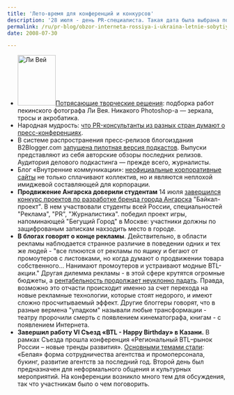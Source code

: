 ```yaml
---
title: 'Лето-время для конференций и конкурсов'
description: '28 июля - день PR-специалиста. Такая дата была выбрана потому, что именно 28 июля 2003 года Министерство труда  внесло профессию <a href="http://flomaster.com.ua/blog//1788.html">"специалист по связям с общественностью"</a> в классификатор профессий и должностей. Это событие активно отмечается в форумах и блогах: <a href="http://blogs.mail.ru/mail/nonexistentangel/4B606F3B77BE971D.html">рассказываются профессиональные анекдоты</a>, множество поздравлений себе и коллегам, остроумные посты в тему - например, разница между маркетингом, рекламой, брендингом и PR в картинках.'
permalink: /ru/pr-blog/obzor-interneta-rossiya-i-ukraina-letnie-sobytiya-pr
date: 2008-07-30

---
```


<ul>
<li><a href="http://blog.peklama.in/?p=383" target="_blank" rel="noopener noreferrer"><img src="{{ site.assets }}/img/blog/08-07-30.png" alt="Ли Вей" width="87" height="116" class="right">Потрясающие творческие решения</a>: подборка работ пекинского фотографа Ли Вея. Никакого Photoshop-а  — зеркала, тросы и акробатика.</li>
<li>Народная мудрость: <a href="http://nordspr.blogspot.com/2008/07/wisdom-of-crowd.html" target="_blank" rel="noopener noreferrer">что PR-консультанты из разных стран думают о пресс-конференциях</a>.</li>
<li>В системе распространения пресс-релизов блогоиздания B2Blogger.com <a href="http://b2blogger.com/blog/?p=388">запущена пилотная версия подкастов</a>. Выпуски представляют из себя авторские обзоры последних релизов. Аудитория делового подкастинга — прежде всего, журналисты.</li>
<li>Блог «Внутренние коммуникации»: <a href="http://community.livejournal.com/inside_pr/249372.html#cutid1" target="_blank" rel="noopener noreferrer">неофициальные корпоративные сайты</a> не только сплачивают коллектив, но и являются неплохой имиджевой составляющей для корпорации.</li>
<li><strong>Продвижение Ангарска доверили студентам</strong>  14 июля <a href="http://irkutsk.rfn.ru/rnews.html?id=32181&amp;cid=7">завершился конкурс проектов по разработке бренда города Ангарска</a> "Байкал-проект". В нем участвовали студенты всей России,  специальностей "Реклама", "PR", "Журналистика". победил проект игры, напоминающей "Бегущий Город" в Москве: участники должны по защифрованым запискам нахзодить место в городе.</li>
<li><strong>В блогах говорят о конце рекламы</strong>. Действительно, в области рекламы наблюдается странное различие в поведении одних и тех же людей - "все плюются от рекламы по ящику и бегают от промоутеров с листовками, но когда думают о продвижении товара собственного... Нанимают промоутеров и устраивают модные BTL-акции." Другая дилемма рекламы - в этой сфере крутятся огромные бюджеты, а <a href="http://kurutah.livejournal.com/2637.html">рентабельность продолжает неуклонно падать</a>. Правда, возможно это отчасти происходит именно за счет перехода на новые рекламные технологии, которые стоят недорого, и имеют сложно просчитываемый эффект. Другие блоггеры говорят, что в разные вермена "упадком" называли любые трансформации - театру пророчили смерть с появлением кинематографа, книгам - с появлением Интернета.</li>
<li><strong>Завершил работу VI Съезд «BTL - Happy Birthday» в Казани.</strong> В рамках Съезда прошла конференция «Региональный BTL–рынок России – новые тренды развития». <a href="http://www.proreklamu.com/content/view/10599/216/">Основными темами стали</a>: «Белая» форма сотрудничества агентства и промоперсонала, букинг, развитие агентств за последний год. Второй день был предназначен для неформального общения и культурных мероприятий. На конференции возникло много тем для обсуждения, так что участникам было о чем поговорить. </li>
</ul>

